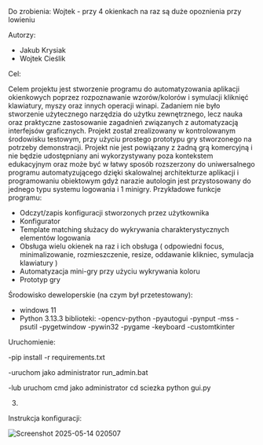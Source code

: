 Do zrobienia:
Wojtek - przy 4 okienkach na raz są duże opoznienia przy lowieniu


Autorzy:

- Jakub Krysiak
- Wojtek Cieślik


Cel:

Celem projektu jest stworzenie programu do automatyzowania aplikacji okienkowych poprzez rozpoznawanie wzorów/kolorów i symulacji kliknięć klawiatury, myszy oraz innych operacji winapi.
Zadaniem nie było stworzenie użytecznego narzędzia do użytku zewnętrznego, lecz nauka oraz praktyczne zastosowanie zagadnień związanych z automatyzacją interfejsów graficznych.
Projekt został zrealizowany w kontrolowanym środowisku testowym, przy użyciu prostego prototypu gry stworzonego na potrzeby demonstracji.
Projekt nie jest powiązany z żadną grą komercyjną i nie będzie udostępniany ani wykorzystywany poza kontekstem edukacyjnym oraz może być
w łatwy sposób rozszerzony do uniwersalnego programu automatyzującego dzięki skalowalnej architekturze aplikacji i programowaniu obiektowym gdyż narazie autologin jest przystosowany
do jednego typu systemu logowania i 1 minigry.
Przykładowe funkcje programu:
- Odczyt/zapis konfiguracji stworzonych przez użytkownika
- Konfigurator
- Template matching służacy do wykrywania charakterystycznych elementów logowania
- Obsługa wielu okienek na raz i ich obsługa ( odpowiedni focus, minimalizowanie, rozmieszczenie, resize, oddawanie klikniec, symulacja klawiatury )
- Automatyzacja mini-gry przy użyciu wykrywania koloru
- Prototyp gry

Środowisko deweloperskie (na czym był przetestowany):
- windows 11
- Python 3.13.3
biblioteki:
-opencv-python
-pyautogui
-pynput
-mss
-psutil
-pygetwindow
-pywin32
-pygame
-keyboard
-customtkinter

Uruchomienie:

-pip install -r requirements.txt

-uruchom jako administrator run_admin.bat

-lub uruchom cmd jako administrator cd sciezka python gui.py


3. 
Instrukcja konfiguracji:

![Screenshot 2025-05-14 020507](https://github.com/user-attachments/assets/3f4dffe4-49b4-4111-b505-6571ae709243)
